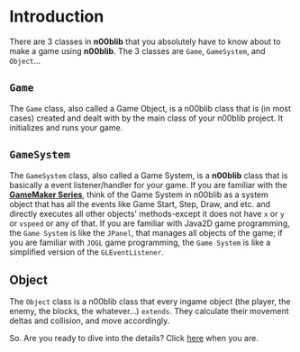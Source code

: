 # Introduction
There are 3 classes in **n00blib** that you absolutely have to know about to make a game using **n00blib**. The 3 classes are `Game`, `GameSystem`, and `Object`...

## `Game`
The `Game` class, also called a Game Object, is a n00blib class that is (in most cases) created and dealt with by the main class of your n00blib project. It initializes and runs your game.

## `GameSystem`
The `GameSystem` class, also called a Game System, is a **n00blib** class that is basically a event listener/handler for your game. If you are familiar with the [**GameMaker Series**](https://www.yoyogames.com/gamemaker), think of the Game System in n00blib as a system object that has all the events like Game Start, Step, Draw, and etc. and directly executes all other objects' methods-except it does not have `x` or `y` or `vspeed` or any of that. If you are familiar with Java2D game programming, the `Game System` is like the `JPanel`, that manages all objects of the game; if you are familiar with `JOGL` game programming, the `Game System` is like a simplified version of the `GLEventListener`.

## Object
The `Object` class is a n00blib class that every ingame object (the player, the enemy, the blocks, the whatever...) `extends`. They calculate their movement deltas and collision, and move accordingly.

So. Are you ready to dive into the details? Click [here](https://maiorexminor.github.io/Basics/Intro_to_game_objects) when you are.
